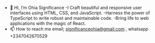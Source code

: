- 👋 Hi, I’m Ohia Significance
-I Craft beautiful and responsive user interfaces using HTML, CSS, and JavaScript.
-Harness the power of TypeScript to write robust and maintainable code.
-Bring life to web applications with the magic of React.
- 📫 How to reach me email; significanceohia@gmail.com , whatsapp +2347042670529

<!---
Signi89/Signi89 is a ✨ special ✨ repository because its `README.md` (this file) appears on your GitHub profile.
You can click the Preview link to take a look at your changes.
--->
